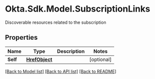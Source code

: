# Okta.Sdk.Model.SubscriptionLinks
Discoverable resources related to the subscription

## Properties

Name | Type | Description | Notes
------------ | ------------- | ------------- | -------------
**Self** | [**HrefObject**](HrefObject.md) |  | [optional] 

[[Back to Model list]](../README.md#documentation-for-models) [[Back to API list]](../README.md#documentation-for-api-endpoints) [[Back to README]](../README.md)

